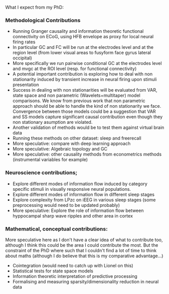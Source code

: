 What I expect from my PhD:

### Methodological Contributions
* Running Granger causality and information theoretic functional connectivity on ECoG, using HFB envelope as proxy for local neural firing rates
* In particular GC and FC will be run at the electrodes level and at the region level (from lower visual areas to fusyform face gyrus lateral occipital)
* More specifically we run pairwise conditional GC at the electrodes level and mvgc at the ROI level (resp. for functional connectivity)
* A potential important contribution is exploring how to deal with non stationarity induced by transient increase in neural firing upon stimuli presentation
* Success in dealing with non stationarities will be evaluated from VAR, state space and non parametric (Wavelets+multitaper) model comparisons. We know from
previous work that non parametric approach should be able to handle the kind of non stationarity we face. Convergence between those models could be a suggestion
that VAR and SS models capture significant causal contribution even though they non stationary asumption are violated. 
* Another validation of methods would be to test them against virtual brain data
* Running these methods on other dataset: sleep and freerecall 
* More speculative: compare with deep learning approach
* More speculative: Algebraic topology and GC
* More speculative: other causality methods from econometrics methods (instrumental variables for example)
### Neuroscience contributions;
* Explore different modes of information flow induced by category specific stimuli in visually responsive neural populations.
* Explore different modes of information flow in different sleep stages
* Explore complexity from LPzc on iEEG in various sleep stages (some preprocessing would need to be updated probably)
* More speculative: Explore the role of information flow between hyppocampal sharp wave ripples and other area in cortex

### Mathematical, conceptual contributions:
More speculative here as I don't have a clear idea of what to contribute too, although I think this could be the area I could contribute the most. But the 
constraint of the PhD where such that I couldn't find a lot of time to think about maths (although I do believe that this is my comparative advantage...)
* Cointegration (would need to catch up with Lionel on this)
* Statistical tests for state space models
* Information theoretic interpretation of predictive processing
* Formalising and measuring sparsity/dimensionality reduction in neural data

